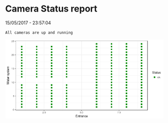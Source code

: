 Camera Status report
================
15/05/2017 - 23:57:04

    All cameras are up and running

![](camreport_files/figure-markdown_github/unnamed-chunk-2-1.png)
